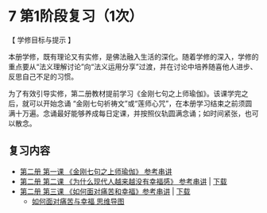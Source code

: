 # 7 第1阶段复习（1次）

【 学修目标与提示 】

本册学修，既有理论又有实修，是佛法融入生活的深化。随着学修的深入，学修的重点要从“法义理解讨论”向“法义运用分享”过渡，并在讨论中培养随喜他人进步、反思自己不足的习惯。

为了有效引导实修，第二册教材提前学习《金刚七句之上师瑜伽》。该课学完之后，就可以开始念诵 “金刚七句祈祷文”或“莲师心咒”，在本册学习结束之前须圆满十万遍。念诵最好能够养成每日定课，并按照仪轨圆满念诵；如时间紧张，也可以散念。

## 复习内容

* [第二册 第一课 《金刚七句之上师瑜伽》 参考串讲](https://s3.ap-northeast-1.wasabisys.com/hdcx/hdv/f/up/%E9%87%91%E5%88%9A%E4%B8%83%E5%8F%A5%E4%B8%8A%E5%B8%88%E7%91%9C%E4%BC%BD.pdf)
* [第二册 第二课 《为什么现代人越来越没有幸福感》 参考串讲](http://view.officeapps.live.com/op/view.aspx?[src=https://s3.ap-northeast-1.wasabisys.com/hdcx/hdv/f/up/2020慧灯禅修班第二册第一课.pptx](https://s3.ap-northeast-1.wasabisys.com/hdcx/hdv/d/hdcxk/chj/第二册第2课为什么现代人越来越没有幸福感.pptx)) | [下载](https://s3.ap-northeast-1.wasabisys.com/hdcx/hdv/f/up/2020慧灯禅修班第二册第一课.pptx)
* [第二册 第三课 《如何面对痛苦和幸福》参考串讲](http://view.officeapps.live.com/op/view.aspx?src=https://s3.ap-northeast-1.wasabisys.com/hdcx/hdv/d/hdcxk/chj/第二册第3课如何面对痛苦和幸福.pptx) | [下载](https://s3.ap-northeast-1.wasabisys.com/hdcx/hdv/d/hdcxk/chj/第二册第3课如何面对痛苦和幸福.pptx)
  * [如何面对痛苦与幸福 思维导图](https://s3.ap-northeast-1.wasabisys.com/hdcx/hdv/f/up/如何面对痛苦与幸福.mm.html)
